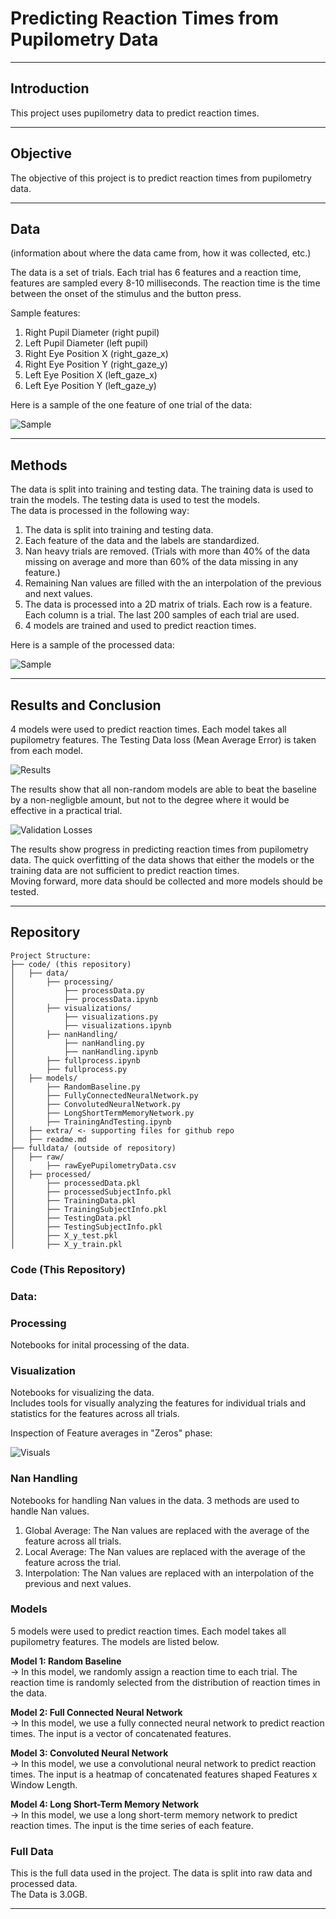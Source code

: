 # Predicting Reaction Times from Pupilometry Data
-----------------
## Introduction  
This project uses pupilometry data to predict reaction times.  

-----------------
## Objective
The objective of this project is to predict reaction times from pupilometry data.  

-----------------
## Data

(information about where the data came from, how it was collected, etc.)

The data is a set of trials. Each trial has 6 features and a reaction time, features are sampled every 8-10 milliseconds. The reaction time is the time between the onset of the stimulus and the button press.

Sample features:  
1. Right Pupil Diameter (right pupil)
2. Left Pupil Diameter (left pupil)
3. Right Eye Position X (right_gaze_x)
4. Right Eye Position Y (right_gaze_y)
5. Left Eye Position X (left_gaze_x)
6. Left Eye Position Y (left_gaze_y) 

Here is a sample of the one feature of one trial of the data:

![Sample](extra/trialFeatureVisual.jpg)  

-----------------
## Methods
The data is split into training and testing data. The training data is used to train the models. The testing data is used to test the models.  
The data is processed in the following way:  
  
1. The data is split into training and testing data.
2. Each feature of the data and the labels are standardized.
3. Nan heavy trials are removed. (Trials with more than 40% of the data missing on average and more than 60% of the data missing in any feature.)
4. Remaining Nan values are filled with the an interpolation of the previous and next values.
4. The data is processed into a 2D matrix of trials. Each row is a feature. Each column is a trial. The last 200 samples of each trial are used.
5. 4 models are trained and used to predict reaction times.  
  
Here is a sample of the processed data:  
  
![Sample](extra/example_X_trial.jpg)

-----------------
## Results and Conclusion  
4 models were used to predict reaction times. Each model takes all pupilometry features. The Testing Data loss (Mean Average Error) is taken from each model.  

![Results](extra/test_losses.jpg)  

The results show that all non-random models are able to beat the baseline by a non-negligble amount, but not to the degree where it would be effective in a practical trial.  

![Validation Losses](extra/validation_losses.jpg)  

The results show progress in predicting reaction times from pupilometry data. The quick overfitting of the data shows that either the models or the training data are not sufficient to predict reaction times.  
Moving forward, more data should be collected and more models should be tested.

-----------------
## Repository
```
Project Structure:
├── code/ (this repository)
│   ├── data/
│       ├── processing/
│           ├── processData.py
│           ├── processData.ipynb
│       ├── visualizations/
│           ├── visualizations.py
│           ├── visualizations.ipynb
│       ├── nanHandling/
│           ├── nanHandling.py
│           ├── nanHandling.ipynb
│       ├── fullprocess.ipynb
│       ├── fullprocess.py
│   ├── models/
│       ├── RandomBaseline.py
│       ├── FullyConnectedNeuralNetwork.py
│       ├── ConvolutedNeuralNetwork.py
│       ├── LongShortTermMemoryNetwork.py
│       ├── TrainingAndTesting.ipynb
│   ├── extra/ <- supporting files for github repo
│   ├── readme.md
├── fulldata/ (outside of repository)
│   ├── raw/
│       ├── rawEyePupilometryData.csv
│   ├── processed/
│       ├── processedData.pkl
│       ├── processedSubjectInfo.pkl
│       ├── TrainingData.pkl
│       ├── TrainingSubjectInfo.pkl
│       ├── TestingData.pkl
│       ├── TestingSubjectInfo.pkl
│       ├── X_y_test.pkl
│       ├── X_y_train.pkl
```

### Code (This Repository)

### Data:

### Processing

Notebooks for inital processing of the data.

### Visualization

Notebooks for visualizing the data.  
Includes tools for visually analyzing the features for individual trials and statistics for the features across all trials.  

Inspection of Feature averages in "Zeros" phase:

![Visuals](extra/FeatureAveragesPerTrial.jpg)

### Nan Handling

Notebooks for handling Nan values in the data.
3 methods are used to handle Nan values.

1. Global Average: The Nan values are replaced with the average of the feature across all trials.
2. Local Average: The Nan values are replaced with the average of the feature across the trial.
3. Interpolation: The Nan values are replaced with an interpolation of the previous and next values.

### Models
5 models were used to predict reaction times. Each model takes all pupilometry features. The models are listed below.

**Model 1: Random Baseline**  
-> In this model, we randomly assign a reaction time to each trial. The reaction time is randomly selected from the distribution of reaction times in the data.

**Model 2: Full Connected Neural Network**  
-> In this model, we use a fully connected neural network to predict reaction times. The input is a vector of concatenated features.

**Model 3: Convoluted Neural Network**  
-> In this model, we use a convolutional neural network to predict reaction times. The input is a heatmap of concatenated features shaped Features x Window Length.

**Model 4: Long Short-Term Memory Network**  
-> In this model, we use a long short-term memory network to predict reaction times. The input is the time series of each feature.

### Full Data
This is the full data used in the project. The data is split into raw data and processed data.  
The Data is 3.0GB.

-----------------
